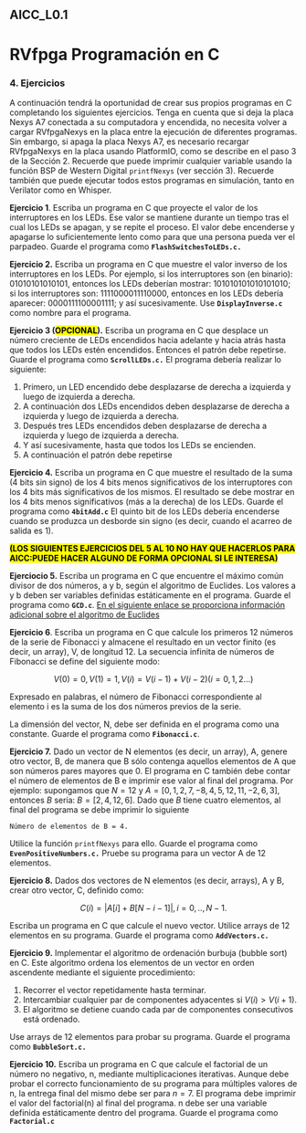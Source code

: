 ## AICC_L0.1

# RVfpga Programación en C

### 4. Ejercicios

A continuación tendrá la oportunidad de crear sus propios programas en C completando los siguientes ejercicios. Tenga en cuenta que si deja la placa Nexys A7 conectada a su computadora y encendida, no necesita volver a cargar RVfpgaNexys en la placa entre la ejecución de diferentes programas. Sin embargo, si apaga la placa Nexys A7, es necesario recargar RVfpgaNexys en la placa usando PlatformIO, como se describe en el paso 3 de la Sección 2.
Recuerde que puede imprimir cualquier variable usando la función BSP de Western Digital `printfNexys` (ver sección 3).
Recuerde también que puede ejecutar todos estos programas en simulación, tanto en
Verilator como en Whisper.


**Ejercicio 1**. Escriba un programa en C que proyecte el valor de los interruptores en los
LEDs. Ese valor se mantiene durante un tiempo tras el cual los LEDs se apagan, y se repite el proceso. El valor debe encenderse y apagarse lo suficientemente lento como para que una persona pueda ver el parpadeo. Guarde el programa como **`FlashSwitchesToLEDs.c.`**


**Ejercicio 2.** Escriba un programa en C que muestre el valor inverso de los interruptores en los LEDs. Por ejemplo, si los interruptores son (en binario): 01010101010101, entonces los LEDs deberían mostrar: 101010101010101010; si los interruptores son: 1111000011110000, entonces en los LEDs debería aparecer: 0000111100001111; y así
sucesivamente. Use **`DisplayInverse.c`** como nombre para el programa.



**Ejercicio 3 (<mark>OPCIONAL</mark>).** Escriba un programa en C que desplace un número creciente de LEDs encendidos hacia adelante y hacia atrás hasta que todos los LEDs estén encendidos. Entonces el patrón debe repetirse. Guarde el programa como **`ScrollLEDs.c.`**
El programa debería realizar lo siguiente:

1. Primero, un LED encendido debe desplazarse de derecha a izquierda y luego de
   izquierda a derecha.
2. A continuación dos LEDs encendidos deben desplazarse de derecha a izquierda y luego de izquierda a derecha.
3. Después tres LEDs encendidos deben desplazarse de derecha a izquierda y luego de izquierda a derecha.
4. Y así sucesivamente, hasta que todos los LEDs se encienden.
5. A continuación el patrón debe repetirse



**Ejercicio 4.** Escriba un programa en C que muestre el resultado de la suma (4 bits sin
signo) de los 4 bits menos significativos de los interruptores con los 4 bits más significativos de los mismos. El resultado se debe mostrar en los 4 bits menos significativos (más a la derecha) de los LEDs. Guarde el programa como **`4bitAdd.c`** El quinto bit de los LEDs debería encenderse cuando se produzca un desborde sin signo (es decir, cuando el acarreo de salida es 1).



**<mark>(LOS SIGUIENTES EJERCICIOS DEL 5 AL 10 NO HAY QUE HACERLOS PARA AICC:PUEDE HACER ALGUNO DE FORMA OPCIONAL SI LE INTERESA)</mark>**



**Ejerciocio 5.** Escriba un programa en C que encuentre el máximo común divisor de dos números, a y b, según el algoritmo de Euclides. Los valores a y b deben ser variables
definidas estáticamente en el programa. Guarde el programa como **`GCD.c`**. [En el siguiente enlace se proporciona información adicional sobre el algoritmo de Euclides](https://www.khanacademy.org/computing/computer-science/cryptography/modarithmetic/a/the-euclidean-algorithm)



**Ejercicio 6**. Escriba un programa en C que calcule los primeros 12 números de la serie de Fibonacci y almacene el resultado en un vector finito (es decir, un array), V, de longitud 12. La secuencia infinita de números de Fibonacci se define del siguiente modo:

$$
V(0)=0, V(1)=1, V(i)=V(i-1)+V(i-2) (i=0,1,2... )
$$

Expresado en palabras, el número de Fibonacci correspondiente al elemento i es la suma de los dos números previos de la serie. 

La dimensión del vector, N, debe ser definida en el programa como una constante. Guarde el programa como **`Fibonacci.c`**.



**Ejercicio 7.** Dado un vector de N elementos (es decir, un array), A, genere otro vector, B, de manera que B sólo contenga aquellos elementos de A que son números pares mayores que 0. El programa en C también debe contar el número de elementos de B e imprimir ese valor al final del programa. Por ejemplo: supongamos que $N=12$ y $A = [0,1,2,7,-8,4,5,12,11,- 2,6,3]$, entonces $B$ sería: $B = [2,4,12,6]$. Dado que $B$ tiene cuatro elementos, al final del programa se debe imprimir lo siguiente

```
Número de elementos de B = 4.
```

Utilice la función `printfNexys` para ello. Guarde el programa como
**`EvenPositiveNumbers.c.`** Pruebe su programa para un vector A de 12 elementos.



**Ejercicio 8.** Dados dos vectores de N elementos (es decir, arrays), A y B, crear otro vector, C, definido como:

$$
C(i) = |A[i] + B[N-i-1]|, i = 0,..,N-1.
$$

Escriba un programa en C que calcule el nuevo vector. Utilice arrays de 12 elementos en su programa. Guarde el programa como **`AddVectors.c.`**



**Ejercicio 9.** Implementar el algoritmo de ordenación burbuja (bubble sort) en C. Este
algoritmo ordena los elementos de un vector en orden ascendente mediante el siguiente procedimiento:

1. Recorrer el vector repetidamente hasta terminar.
2. Intercambiar cualquier par de componentes adyacentes si $V(i) > V(i+1)$.
3. El algoritmo se detiene cuando cada par de componentes consecutivos está
   ordenado.

Use arrays de 12 elementos para probar su programa. Guarde el programa como
**`BubbleSort.c.`**



**Ejercicio 10.** Escriba un programa en C que calcule el factorial de un número no negativo, n, mediante multiplicaciones iterativas. Aunque debe probar el correcto funcionamiento de su programa para múltiples valores de n, la entrega final del mismo debe ser para $n = 7$. El programa debe imprimir el valor del factorial(n) al final del programa. n debe ser una variable definida estáticamente dentro del programa. Guarde el programa como **`Factorial.c`**
